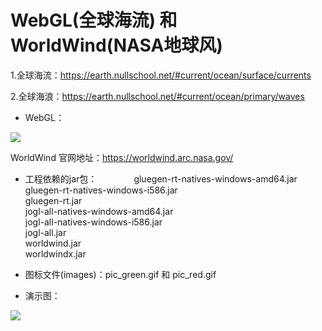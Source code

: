 # WebGL(全球海流) 和 WorldWind(NASA地球风)
 1.全球海流：https://earth.nullschool.net/#current/ocean/surface/currents
 
 2.全球海浪：https://earth.nullschool.net/#current/ocean/primary/waves

 * WebGL：
 <img src="http://images.cnblogs.com/cnblogs_com/wp5719/831982/o_earth.png"  />
 
WorldWind 官网地址：https://worldwind.arc.nasa.gov/

* 工程依赖的jar包：              
  gluegen-rt-natives-windows-amd64.jar      
  gluegen-rt-natives-windows-i586.jar         
  gluegen-rt.jar         
  jogl-all-natives-windows-amd64.jar        
  jogl-all-natives-windows-i586.jar      
  jogl-all.jar       
  worldwind.jar      
  worldwindx.jar         
  
* 图标文件(images)：pic_green.gif 和 pic_red.gif
  
* 演示图：          
 <img src="http://images.cnblogs.com/cnblogs_com/wp5719/936332/o_Earth.png"  />
